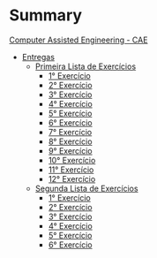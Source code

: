 # Summary
[Computer Assisted Engineering - CAE](title-page.md)

- [Entregas]()
	+ [Primeira Lista de Exercícios]()
		* [1° Exercício](results/first_list/exec1.md)
		* [2° Exercício](results/first_list/exec2.md)
		* [3° Exercício](results/first_list/exec3.md)
		* [4° Exercício](results/first_list/exec4.md)
		* [5° Exercício](results/first_list/exec5.md)
		* [6° Exercício](results/first_list/exec6.md)
		* [7° Exercício](results/first_list/exec7.md)
		* [8° Exercício]()
		* [9° Exercício]()
		* [10° Exercício]()
		* [11° Exercício]()
		* [12° Exercício]()
	+ [Segunda Lista de Exercícios]()
		* [1° Exercício](results/second_list/exec1.md)
		* [2° Exercício]()
		* [3° Exercício]()
		* [4° Exercício]()
		* [5° Exercício]()
		* [6° Exercício]()
